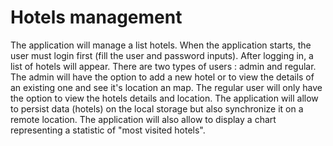 # Hotels management #

The application will manage a list hotels. 
When the application starts, the user must login first (fill the user and password inputs). 
After logging in, a list of hotels will appear. 
There are two types of users : admin and regular. 
The admin will have the option to add a new hotel or to view the details of an existing one and see it's location an map. 
The regular user will only have the option to view the hotels details and location. 
The application will allow to persist data (hotels) on the local storage but also synchronize it on a remote location. 
The application will also allow to display a chart representing a statistic of "most visited hotels".
